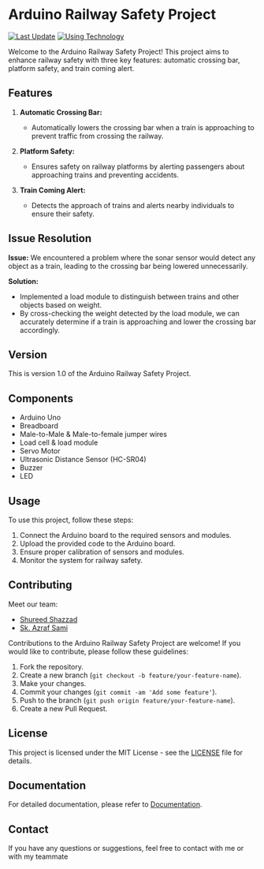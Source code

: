# Arduino Railway Safety Project

[![Last Update](https://img.shields.io/badge/Last%20Update-February%2024%2C%202024-blue)](https://github.com/yourusername/your-repo)
[![Using Technology](https://img.shields.io/badge/Using%20Technology-Arduino-orange)](https://github.com/yourusername/your-repo)

Welcome to the Arduino Railway Safety Project! This project aims to enhance railway safety with three key features: automatic crossing bar, platform safety, and train coming alert.

## Features

1. **Automatic Crossing Bar:**
   - Automatically lowers the crossing bar when a train is approaching to prevent traffic from crossing the railway.

2. **Platform Safety:**
   - Ensures safety on railway platforms by alerting passengers about approaching trains and preventing accidents.

3. **Train Coming Alert:**
   - Detects the approach of trains and alerts nearby individuals to ensure their safety.

## Issue Resolution

**Issue:** We encountered a problem where the sonar sensor would detect any object as a train, leading to the crossing bar being lowered unnecessarily.

**Solution:**
   - Implemented a load module to distinguish between trains and other objects based on weight.
   - By cross-checking the weight detected by the load module, we can accurately determine if a train is approaching and lower the crossing bar accordingly.

## Version

This is version 1.0 of the Arduino Railway Safety Project.

## Components 

- Arduino Uno
- Breadboard
- Male-to-Male & Male-to-female jumper wires
- Load cell & load module
- Servo Motor
- Ultrasonic Distance Sensor (HC-SR04)
- Buzzer
- LED

## Usage

To use this project, follow these steps:
1. Connect the Arduino board to the required sensors and modules.
2. Upload the provided code to the Arduino board.
3. Ensure proper calibration of sensors and modules.
4. Monitor the system for railway safety.

## Contributing

Meet our team:

- [Shureed Shazzad](https://github.com/shureedshazzad)
- [Sk. Azraf Sami](https://github.com/Sk-Azraf-Sami)

Contributions to the Arduino Railway Safety Project are welcome! If you would like to contribute, please follow these guidelines:
1. Fork the repository.
2. Create a new branch (`git checkout -b feature/your-feature-name`).
3. Make your changes.
4. Commit your changes (`git commit -am 'Add some feature'`).
5. Push to the branch (`git push origin feature/your-feature-name`).
6. Create a new Pull Request.

## License

This project is licensed under the MIT License - see the [LICENSE](LICENSE) file for details.

## Documentation

For detailed documentation, please refer to [Documentation](https://github.com/Sk-Azraf-Sami/Safe-Railway/blob/main/Safe-Railway.pdf).

## Contact

If you have any questions or suggestions, feel free to contact with me or with my teammate 
